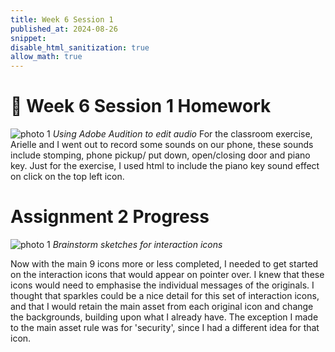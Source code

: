 ```yaml
---
title: Week 6 Session 1
published_at: 2024-08-26
snippet: 
disable_html_sanitization: true
allow_math: true
---
```

# :page_with_curl: Week 6 Session 1 Homework 

![photo 1](photos/27.png)
*Using Adobe Audition to edit audio*
For the classroom exercise, Arielle and I went out to record some sounds on our phone, these sounds include stomping, phone pickup/ put down, open/closing door and piano key. Just for the exercise, I used html to include the piano key sound effect on click on the top left icon.

# Assignment 2 Progress

![photo 1](photos/30.png)
*Brainstorm sketches for interaction icons*

Now with the main 9 icons more or less completed, I needed to get started on the interaction icons that would appear on pointer over. I knew that these icons would need to emphasise the individual messages of the originals. I thought that sparkles could be a nice detail for this set of interaction icons, and that I would retain the main asset from each original icon and change the backgrounds, building upon what I already have. The exception I made to the main asset rule was for 'security', since I had a different idea for that icon.



